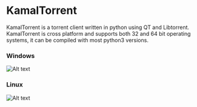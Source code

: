 # KamalTorrent
KamalTorrent is a torrent client written in python using QT and Libtorrent. KamalTorrent is cross platform and supports both 32 and 64 bit operating systems, it can be compiled with most python3 versions.

### Windows ###
![Alt text](https://i.postimg.cc/W3DkBJ7y/Screenshot-1.png)

### Linux ###
![Alt text](https://i.postimg.cc/9z5PXH6M/kmtorrent.png)
